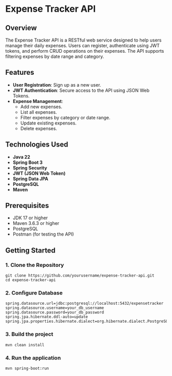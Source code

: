 # Expense Tracker API

## Overview

The Expense Tracker API is a RESTful web service designed to help users manage their daily expenses. Users can register, authenticate using JWT tokens, and perform CRUD operations on their expenses. The API supports filtering expenses by date range and category.

## Features

- **User Registration**: Sign up as a new user.
- **JWT Authentication**: Secure access to the API using JSON Web Tokens.
- **Expense Management**:
  - Add new expenses.
  - List all expenses.
  - Filter expenses by category or date range.
  - Update existing expenses.
  - Delete expenses.

## Technologies Used

- **Java 22**
- **Spring Boot 3**
- **Spring Security**
- **JWT (JSON Web Token)**
- **Spring Data JPA**
- **PostgreSQL**
- **Maven**

## Prerequisites

- JDK 17 or higher
- Maven 3.6.3 or higher
- PostgreSQL
- Postman (for testing the API)

## Getting Started

  ### 1. Clone the Repository
    git clone https://github.com/yourusername/expense-tracker-api.git
    cd expense-tracker-api

  ### 2. Configure Database
    spring.datasource.url=jdbc:postgresql://localhost:5432/expensetracker
    spring.datasource.username=your_db_username
    spring.datasource.password=your_db_password
    spring.jpa.hibernate.ddl-auto=update
    spring.jpa.properties.hibernate.dialect=org.hibernate.dialect.PostgreSQLDialect
### 3. Build the project
    mvn clean install

### 4. Run the application
    mvn spring-boot:run
